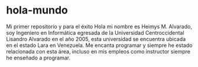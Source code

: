 # hola-mundo
Mi primer repositorio y para el éxito
Hola mi nombre es Heimys M. Alvarado, soy Ingeniero en Informática egresada de la Universidad  Centroccidental Lisandro Alvarado en el año 2005, esta universidad se encuentra ubicada en el estado Lara en Venezuela.
Me encanta programar y siempre he estado relacionada con esta área, incluso  en mis empleos como instructor siempre he enseñado a programar.
